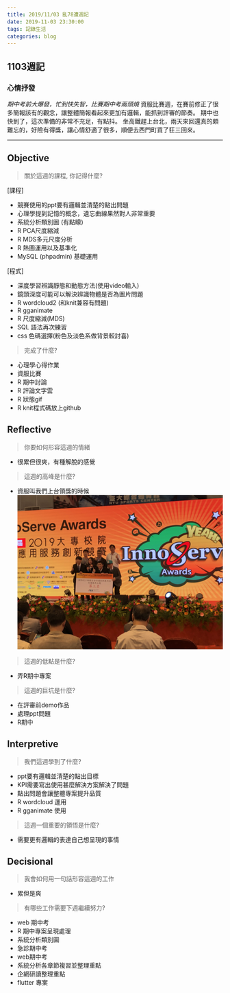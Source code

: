 ```yaml
---
title: 2019/11/03 亂78遭週記
date: 2019-11-03 23:30:00
tags: 記錄生活
categories: blog
---
```

## **1103週記**

### 心情抒發
*期中考前大爆發，忙到快失智，比賽期中考兩頭燒*
資服比賽週，在賽前修正了很多簡報該有的觀念，讓整體簡報看起來更加有邏輯，能抓到評審的節奏。
期中也快到了，這次準備的非常不充足，有點抖。
坐高鐵趕上台北，兩天來回還真的頗難忘的，好險有得獎，讓心情舒適了很多，順便去西門町買了狂三回來。

---
<!-- more -->
## **Objective**

> 關於這週的課程, 你記得什麼?

[課程]
- 競賽使用的ppt要有邏輯並清楚的點出問題
- 心理學提到記憶的概念，遺忘曲線果然對人非常重要
- 系統分析類別圖 (有點矇)
- R PCA尺度縮減
- R MDS多元尺度分析
- R 熱圖運用以及基準化
- MySQL (phpadmin) 基礎運用

[程式]
- 深度學習辨識靜態和動態方法(使用video輸入)
- 鏡頭深度可能可以解決辨識物體是否為圖片問題
- R wordcloud2 (和knit兼容有問題)
- R gganimate
- R 尺度縮減(MDS)
- SQL 語法再次練習
- css 色碼選擇(粉色及淡色系做背景較討喜)

> 完成了什麼?

- 心理學心得作業
- 資服比賽
- R 期中討論
- R 評論文字雲
- R 狀態gif
- R knit程式碼放上github

## **Reflective**

> 你要如何形容這週的情緒

* 很累但很爽，有種解脫的感覺

> 這週的高峰是什麼?

* 資服叫我們上台領獎的時候
![](https://raw.githubusercontent.com/kidneyweakx/img-host/image/image/20191103.jpg)


> 這週的低點是什麼?

* 弄R期中專案

> 這週的巨坑是什麼?

* 在評審前demo作品
* 處理ppt問題
* R期中

## **Interpretive**

> 我們這週學到了什麼?

- ppt要有邏輯並清楚的點出目標
- KPI需要寫出使用甚麼解決方案解決了問題
- 點出問題會讓整體專案提升品質
- R wordcloud 運用
- R gganimate 使用

> 這週一個重要的領悟是什麼?

* 需要更有邏輯的表達自己想呈現的事情

## **Decisional**

> 我會如何用一句話形容這週的工作

* 累但是爽

> 有哪些工作需要下週繼續努力?

- web 期中考
- R 期中專案呈現處理
- 系統分析類別圖
- 急診期中考
- web期中考
- 系統分析各章節複習並整理重點
- 企網研讀整理重點
- flutter 專案
